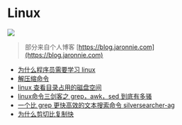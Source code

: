 # Linux

![](https://resource.gocloudcoder.com/gopher-road-linux.png)

> 部分来自个人博客 [https://blog.jaronnie.com](https://blog.jaronnie.com)

* [为什么程序员需要学习 linux](./why-need-linux.md)
* [解压缩命令](./compress-decompress.md)
* [linux 查看目录占用的磁盘空间](./du.md)
* [linux命令三剑客之 grep，awk，sed 到底有多骚](./grep-sed-awk.md)
* [ 一个比 grep 更快高效的文本搜索命令 silversearcher-ag](./silversearcher-ag.md)
* [为什么剪切比复制快](./copy-compare-cut.md)

